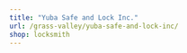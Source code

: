 ```yaml
---
title: "Yuba Safe and Lock Inc."
url: /grass-valley/yuba-safe-and-lock-inc/
shop: locksmith
---
```

